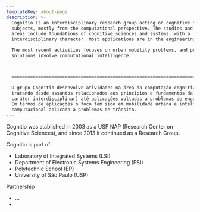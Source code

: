 ```yaml
---
templateKey: about-page
description: >-
  Cognitio is an interdisciplinary research group acting on cognitive science
  subjects, mostly from the computational perspective. The studies and research
  areas include foundations of cognitive sciences and systems, with a
  interdisciplinary character. Most applications are in the engineering fields.

  The most recent activities focuses on urban mobility problems, and proposed
  solutions involve computational intelligence.



  ======================================================================

  O grupo Cognitio desenvolve atividades na área da computação cognitiva,
  tratando desde assuntos relacionados aos princípios e fundamentos da área (com
  caráter interdisciplinar) até aplicações voltadas a problemas de engenharia.
  Em termos de aplicações o foco tem sido em mobilidade urbana e inteligência
  computacional aplicada a problemas de trânsito.
---
```

Cognitio was stablished in 2003 as a USP NAP (Research Center on Cognitive Sciences), and since 2013 it continued as a Research  Group.

Cognitio is part of:

* Laboratory of Integrated Systems (LSI)
* Department of Electronic Systems Engineering (PSI)
* Polytechnic School (EP)
* University of São Paulo (USP)



Partnership

* ...
*
